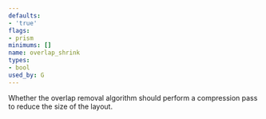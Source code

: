 ```yaml
---
defaults:
- 'true'
flags:
- prism
minimums: []
name: overlap_shrink
types:
- bool
used_by: G
---
```

Whether the overlap removal algorithm should perform a compression pass to reduce the
size of the layout.
